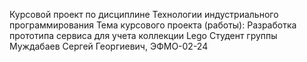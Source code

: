 Курсовой проект по дисциплине 
Технологии индустриального программирования 
Тема курсового проекта (работы): Разработка прототипа сервиса для учета коллекции Lego 
Студент группы  Муждабаев Сергей Георгиевич, ЭФМО-02-24   
